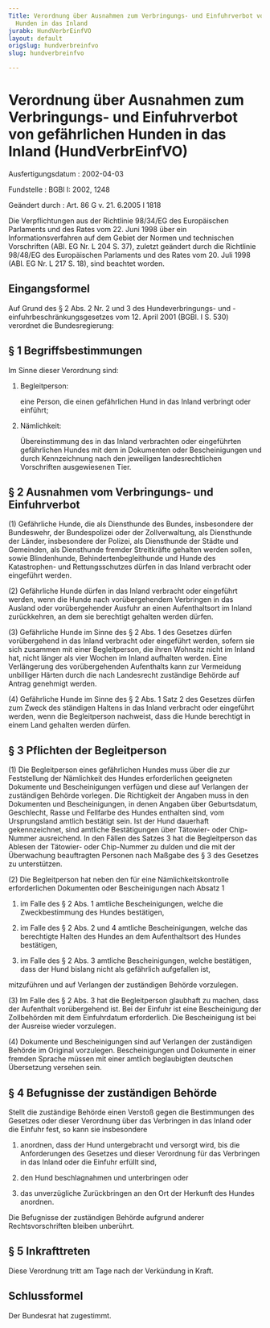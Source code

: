 ```yaml
---
Title: Verordnung über Ausnahmen zum Verbringungs- und Einfuhrverbot von gefährlichen
  Hunden in das Inland
jurabk: HundVerbrEinfVO
layout: default
origslug: hundverbreinfvo
slug: hundverbreinfvo

---
```


# Verordnung über Ausnahmen zum Verbringungs- und Einfuhrverbot von gefährlichen Hunden in das Inland (HundVerbrEinfVO)

Ausfertigungsdatum
:   2002-04-03

Fundstelle
:   BGBl I: 2002, 1248

Geändert durch
:   Art. 86 G v. 21. 6.2005 I 1818

Die Verpflichtungen aus der Richtlinie 98/34/EG des Europäischen
Parlaments und des Rates vom 22. Juni 1998 über ein
Informationsverfahren auf dem Gebiet der Normen und technischen
Vorschriften (ABl. EG Nr. L 204 S. 37), zuletzt geändert durch die
Richtlinie 98/48/EG des Europäischen Parlaments und des Rates vom 20.
Juli 1998 (ABl. EG Nr. L 217 S. 18), sind beachtet worden.


## Eingangsformel

Auf Grund des § 2 Abs. 2 Nr. 2 und 3 des Hundeverbringungs- und
-einfuhrbeschränkungsgesetzes vom 12. April 2001 (BGBl. I S. 530)
verordnet die Bundesregierung:


## § 1 Begriffsbestimmungen

Im Sinne dieser Verordnung sind:

1.  Begleitperson:

    eine Person, die einen gefährlichen Hund in das Inland verbringt oder
    einführt;


2.  Nämlichkeit:

    Übereinstimmung des in das Inland verbrachten oder eingeführten
    gefährlichen Hundes mit dem in Dokumenten oder Bescheinigungen und
    durch Kennzeichnung nach den jeweiligen landesrechtlichen Vorschriften
    ausgewiesenen Tier.





## § 2 Ausnahmen vom Verbringungs- und Einfuhrverbot

(1) Gefährliche Hunde, die als Diensthunde des Bundes, insbesondere
der Bundeswehr, der Bundespolizei oder der Zollverwaltung, als
Diensthunde der Länder, insbesondere der Polizei, als Diensthunde der
Städte und Gemeinden, als Diensthunde fremder Streitkräfte gehalten
werden sollen, sowie Blindenhunde, Behindertenbegleithunde und Hunde
des Katastrophen- und Rettungsschutzes dürfen in das Inland verbracht
oder eingeführt werden.

(2) Gefährliche Hunde dürfen in das Inland verbracht oder eingeführt
werden, wenn die Hunde nach vorübergehendem Verbringen in das Ausland
oder vorübergehender Ausfuhr an einen Aufenthaltsort im Inland
zurückkehren, an dem sie berechtigt gehalten werden dürfen.

(3) Gefährliche Hunde im Sinne des § 2 Abs. 1 des Gesetzes dürfen
vorübergehend in das Inland verbracht oder eingeführt werden, sofern
sie sich zusammen mit einer Begleitperson, die ihren Wohnsitz nicht im
Inland hat, nicht länger als vier Wochen im Inland aufhalten werden.
Eine Verlängerung des vorübergehenden Aufenthalts kann zur Vermeidung
unbilliger Härten durch die nach Landesrecht zuständige Behörde auf
Antrag genehmigt werden.

(4) Gefährliche Hunde im Sinne des § 2 Abs. 1 Satz 2 des Gesetzes
dürfen zum Zweck des ständigen Haltens in das Inland verbracht oder
eingeführt werden, wenn die Begleitperson nachweist, dass die Hunde
berechtigt in einem Land gehalten werden dürfen.


## § 3 Pflichten der Begleitperson

(1) Die Begleitperson eines gefährlichen Hundes muss über die zur
Feststellung der Nämlichkeit des Hundes erforderlichen geeigneten
Dokumente und Bescheinigungen verfügen und diese auf Verlangen der
zuständigen Behörde vorlegen. Die Richtigkeit der Angaben muss in den
Dokumenten und Bescheinigungen, in denen Angaben über Geburtsdatum,
Geschlecht, Rasse und Fellfarbe des Hundes enthalten sind, vom
Ursprungsland amtlich bestätigt sein. Ist der Hund dauerhaft
gekennzeichnet, sind amtliche Bestätigungen über Tätowier- oder Chip-
Nummer ausreichend. In den Fällen des Satzes 3 hat die Begleitperson
das Ablesen der Tätowier- oder Chip-Nummer zu dulden und die mit der
Überwachung beauftragten Personen nach Maßgabe des § 3 des Gesetzes zu
unterstützen.

(2) Die Begleitperson hat neben den für eine Nämlichkeitskontrolle
erforderlichen Dokumenten oder Bescheinigungen nach Absatz 1

1.  im Falle des § 2 Abs. 1 amtliche Bescheinigungen, welche die
    Zweckbestimmung des Hundes bestätigen,


2.  im Falle des § 2 Abs. 2 und 4 amtliche Bescheinigungen, welche das
    berechtigte Halten des Hundes an dem Aufenthaltsort des Hundes
    bestätigen,


3.  im Falle des § 2 Abs. 3 amtliche Bescheinigungen, welche bestätigen,
    dass der Hund bislang nicht als gefährlich aufgefallen ist,



mitzuführen und auf Verlangen der zuständigen Behörde vorzulegen.

(3) Im Falle des § 2 Abs. 3 hat die Begleitperson glaubhaft zu machen,
dass der Aufenthalt vorübergehend ist. Bei der Einfuhr ist eine
Bescheinigung der Zollbehörden mit dem Einfuhrdatum erforderlich. Die
Bescheinigung ist bei der Ausreise wieder vorzulegen.

(4) Dokumente und Bescheinigungen sind auf Verlangen der zuständigen
Behörde im Original vorzulegen. Bescheinigungen und Dokumente in einer
fremden Sprache müssen mit einer amtlich beglaubigten deutschen
Übersetzung versehen sein.


## § 4 Befugnisse der zuständigen Behörde

Stellt die zuständige Behörde einen Verstoß gegen die Bestimmungen des
Gesetzes oder dieser Verordnung über das Verbringen in das Inland oder
die Einfuhr fest, so kann sie insbesondere

1.  anordnen, dass der Hund untergebracht und versorgt wird, bis die
    Anforderungen des Gesetzes und dieser Verordnung für das Verbringen in
    das Inland oder die Einfuhr erfüllt sind,


2.  den Hund beschlagnahmen und unterbringen oder


3.  das unverzügliche Zurückbringen an den Ort der Herkunft des Hundes
    anordnen.



Die Befugnisse der zuständigen Behörde aufgrund anderer
Rechtsvorschriften bleiben unberührt.


## § 5 Inkrafttreten

Diese Verordnung tritt am Tage nach der Verkündung in Kraft.


## Schlussformel

Der Bundesrat hat zugestimmt.

